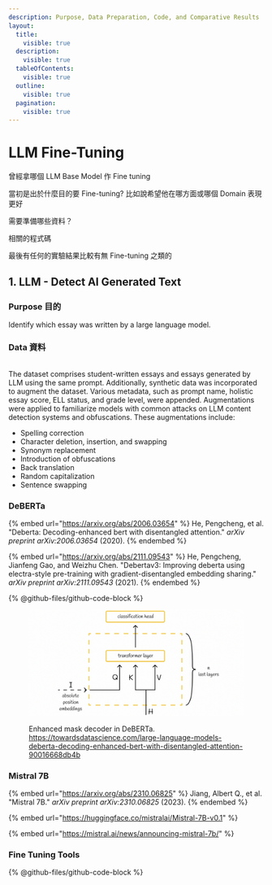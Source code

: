 ```yaml
---
description: Purpose, Data Preparation, Code, and Comparative Results
layout:
  title:
    visible: true
  description:
    visible: true
  tableOfContents:
    visible: true
  outline:
    visible: true
  pagination:
    visible: true
---
```


# LLM Fine-Tuning

曾經拿哪個 LLM Base Model 作 Fine tuning&#x20;

當初是出於什麼目的要 Fine-tuning? 比如說希望他在哪方面或哪個 Domain 表現更好&#x20;

需要準備哪些資料？&#x20;

相關的程式碼

最後有任何的實驗結果比較有無 Fine-tuning 之類的



## 1. LLM - Detect AI Generated Text

### Purpose 目的

Identify which essay was written by a large language model.

### Data 資料

\
The dataset comprises student-written essays and essays generated by LLM using the same prompt. Additionally, synthetic data was incorporated to augment the dataset. Various metadata, such as prompt name, holistic essay score, ELL status, and grade level, were appended. Augmentations were applied to familiarize models with common attacks on LLM content detection systems and obfuscations. These augmentations include:

* Spelling correction
* Character deletion, insertion, and swapping
* Synonym replacement
* Introduction of obfuscations
* Back translation
* Random capitalization
* Sentence swapping



### DeBERTa

{% embed url="https://arxiv.org/abs/2006.03654" %}
He, Pengcheng, et al. "Deberta: Decoding-enhanced bert with disentangled attention." _arXiv preprint arXiv:2006.03654_ (2020).
{% endembed %}

{% embed url="https://arxiv.org/abs/2111.09543" %}
He, Pengcheng, Jianfeng Gao, and Weizhu Chen. "Debertav3: Improving deberta using electra-style pre-training with gradient-disentangled embedding sharing." _arXiv preprint arXiv:2111.09543_ (2021).
{% endembed %}

{% @github-files/github-code-block %}

<figure><img src=".gitbook/assets/1_6PgadenApxx4vQ-YEu2Wcg (4).png" alt=""><figcaption><p>Enhanced mask decoder in DeBERTa. <a href="https://towardsdatascience.com/large-language-models-deberta-decoding-enhanced-bert-with-disentangled-attention-90016668db4b">https://towardsdatascience.com/large-language-models-deberta-decoding-enhanced-bert-with-disentangled-attention-90016668db4b</a></p></figcaption></figure>

### Mistral 7B

{% embed url="https://arxiv.org/abs/2310.06825" %}
Jiang, Albert Q., et al. "Mistral 7B." _arXiv preprint arXiv:2310.06825_ (2023).
{% endembed %}

{% embed url="https://huggingface.co/mistralai/Mistral-7B-v0.1" %}

{% embed url="https://mistral.ai/news/announcing-mistral-7b/" %}

### Fine Tuning Tools

{% @github-files/github-code-block %}

